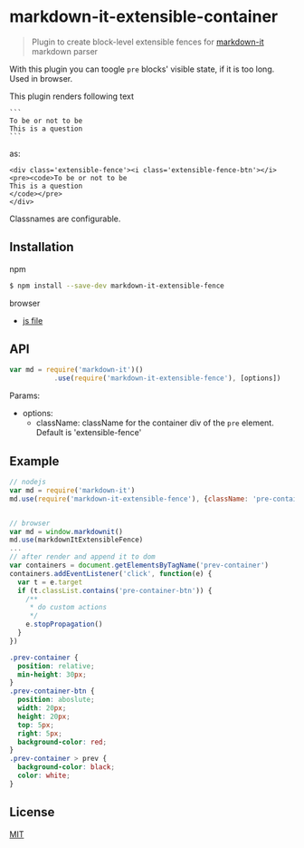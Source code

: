 # markdown-it-extensible-container

> Plugin to create block-level extensible fences for [markdown-it](https://github.com/markdown-it/markdown-it) markdown parser

With this plugin you can toogle `pre` blocks' visible state, if it is too long. Used in browser.

This plugin renders following text

````
```
To be or not to be
This is a question
```
````

as:

````
<div class='extensible-fence'><i class='extensible-fence-btn'></i><pre><code>To be or not to be
This is a question
</code></pre>
</div>
````

Classnames are configurable.

## Installation

npm

```bash
$ npm install --save-dev markdown-it-extensible-fence
```

browser
* [js file](dist/markdown-it-extensible-fence.min.js)

## API

```js
var md = require('markdown-it')()
           .use(require('markdown-it-extensible-fence'), [options])
```

Params:

- options:
    - className: className for the container div of the `pre` element. Default is 'extensible-fence'

## Example

```js
// nodejs
var md = require('markdown-it')
md.use(require('markdown-it-extensible-fence'), {className: 'pre-container'})


// browser
var md = window.markdownit()
md.use(markdownItExtensibleFence)
...
// after render and append it to dom
var containers = document.getElementsByTagName('prev-container')
containers.addEventListener('click', function(e) {
  var t = e.target
  if (t.classList.contains('pre-container-btn')) {
    /**
     * do custom actions
     */
    e.stopPropagation()
  }
})
```

```css
.prev-container {
  position: relative;
  min-height: 30px;
}
.prev-container-btn {
  position: aboslute;
  width: 20px;
  height: 20px;
  top: 5px;
  right: 5px;
  background-color: red;
}
.prev-container > prev {
  background-color: black;
  color: white;
}
```

## License

[MIT](https://github.com/markdown-it/markdown-it-container/blob/master/LICENSE)

